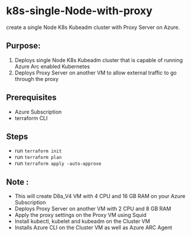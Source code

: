 # k8s-single-Node-with-proxy
create a single Node K8s Kubeadm cluster with Proxy Server on Azure.

## Purpose: 
1. Deploys single Node K8s Kubeadm cluster that is capable of running Azure Arc enabled Kubernetes
2. Deploys Proxy Server on another VM to allow external traffic to go through the proxy
## Prerequisites
- Azure Subscription
- terraform CLI

## Steps
- run `terraform init`
- run `terraform plan`
- run `terraform apply -auto-approve`

## Note :
- This will create D8a_V4 VM with 4 CPU and 16 GB RAM on your Azure Subscription
- Deploys Proxy Server on another VM with 2 CPU and 8 GB RAM
- Apply the proxy settings on the Proxy VM using Squid
- Install kubectl, kubelet and kubeadm on the Cluster VM 
- Installs Azure CLI on the Cluster VM as well as Azure ARC Agent

